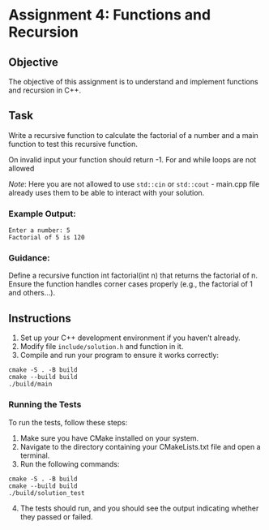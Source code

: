 # Assignment 4: Functions and Recursion

## Objective
The objective of this assignment is to understand and implement functions and recursion in C++.

## Task
Write a recursive function to calculate the factorial of a number and a main function to test this recursive function.

On invalid input your function should return -1. For and while loops are not allowed

*Note*: Here you are not allowed to use `std::cin` or `std::cout` - main.cpp file already uses them to be able to interact with your solution. 

### Example Output:

```
Enter a number: 5
Factorial of 5 is 120
```

### Guidance:

Define a recursive function int factorial(int n) that returns the factorial of n.
Ensure the function handles corner cases properly (e.g., the factorial of 1 and others...).


## Instructions
1. Set up your C++ development environment if you haven’t already.
2. Modify file `include/solution.h` and function in it.
3. Compile and run your program to ensure it works correctly:
```shell
cmake -S . -B build
cmake --build build
./build/main
```

### Running the Tests
To run the tests, follow these steps:

1. Make sure you have CMake installed on your system.
2. Navigate to the directory containing your CMakeLists.txt file and open a terminal.
3. Run the following commands:
```shell
cmake -S . -B build
cmake --build build
./build/solution_test
```
4. The tests should run, and you should see the output indicating whether they passed or failed.

